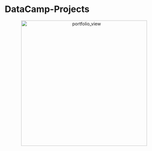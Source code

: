 # DataCamp-Projects

<p align="center">
  <img width="400" alt="portfolio_view" src="https://vectorlogoseek.com/wp-content/uploads/2019/05/datacamp-vector-logo.png">
</p>
